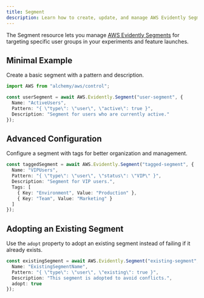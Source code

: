 ```yaml
---
title: Segment
description: Learn how to create, update, and manage AWS Evidently Segments using Alchemy Cloud Control.
---
```



The Segment resource lets you manage [AWS Evidently Segments](https://docs.aws.amazon.com/evidently/latest/userguide/) for targeting specific user groups in your experiments and feature launches.

## Minimal Example

Create a basic segment with a pattern and description.

```ts
import AWS from "alchemy/aws/control";

const userSegment = await AWS.Evidently.Segment("user-segment", {
  Name: "ActiveUsers",
  Pattern: "{ \"type\": \"user\", \"active\": true }",
  Description: "Segment for users who are currently active."
});
```

## Advanced Configuration

Configure a segment with tags for better organization and management.

```ts
const taggedSegment = await AWS.Evidently.Segment("tagged-segment", {
  Name: "VIPUsers",
  Pattern: "{ \"type\": \"user\", \"status\": \"VIP\" }",
  Description: "Segment for VIP users.",
  Tags: [
    { Key: "Environment", Value: "Production" },
    { Key: "Team", Value: "Marketing" }
  ]
});
```

## Adopting an Existing Segment

Use the `adopt` property to adopt an existing segment instead of failing if it already exists.

```ts
const existingSegment = await AWS.Evidently.Segment("existing-segment", {
  Name: "ExistingSegmentName",
  Pattern: "{ \"type\": \"user\", \"existing\": true }",
  Description: "This segment is adopted to avoid conflicts.",
  adopt: true
});
```
